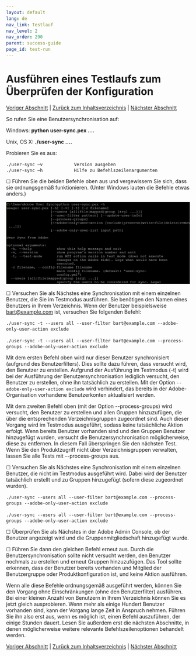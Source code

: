 ```yaml
---
layout: default
lang: de
nav_link: Testlauf
nav_level: 2
nav_order: 290
parent: success-guide
page_id: test-run
---
```


# Ausführen eines Testlaufs zum Überprüfen der Konfiguration

[Voriger Abschnitt](setup_config_files.md) \| [Zurück zum Inhaltsverzeichnis](index.md) \| [Nächster Abschnitt](monitoring.md)

So rufen Sie eine Benutzersynchronisation auf:

Windows:      **python user-sync.pex ….**

Unix, OS X:     **./user-sync ….**


Probieren Sie es aus:

	./user-sync –v            Version ausgeben
	./user-sync –h            Hilfe zu Befehlszeilenargumenten

&#9744; Führen Sie die beiden Befehle oben aus und vergewissern Sie sich, dass sie ordnungsgemäß funktionieren. (Unter Windows lauten die Befehle etwas anders.)


![img](images/test_run_screen.png)

&#9744; Versuchen Sie als Nächstes eine Synchronisation mit einem einzelnen Benutzer, die Sie im Testmodus ausführen. Sie benötigen den Namen eines Benutzers in Ihrem Verzeichnis. Wenn der Benutzer beispielsweise bart@example.com ist, versuchen Sie folgenden Befehl:


	./user-sync -t --users all --user-filter bart@example.com --adobe-only-user-action exclude

	./user-sync -t --users all --user-filter bart@example.com --process-groups --adobe-only-user-action exclude

Mit dem ersten Befehl oben wird nur dieser Benutzer synchronisiert (aufgrund des Benutzerfilters). Dies sollte dazu führen, dass versucht wird, den Benutzer zu erstellen. Aufgrund der Ausführung im Testmodus (-t) wird bei der Ausführung der Benutzersynchronisation lediglich versucht, den Benutzer zu erstellen, ohne ihn tatsächlich zu erstellen. Mit der Option `--adobe-only-user-action exclude` wird verhindert, das bereits in der Adobe-Organisation vorhandene Benutzerkonten aktualisiert werden.

Mit dem zweiten Befehl oben (mit der Option --process-groups) wird versucht, den Benutzer zu erstellen und allen Gruppen hinzuzufügen, die über die entsprechenden Verzeichnisgruppen zugeordnet sind. Auch dieser Vorgang wird im Testmodus ausgeführt, sodass keine tatsächliche Aktion erfolgt. Wenn bereits Benutzer vorhanden sind und den Gruppen Benutzer hinzugefügt wurden, versucht die Benutzersynchronisation möglicherweise, diese zu entfernen. In diesem Fall überspringen Sie den nächsten Test. Wenn Sie den Produktzugriff nicht über Verzeichnisgruppen verwalten, lassen Sie alle Tests mit --process-groups aus.

&#9744; Versuchen Sie als Nächstes eine Synchronisation mit einem einzelnen Benutzer, die nicht im Testmodus ausgeführt wird. Dabei wird der Benutzer tatsächlich erstellt und zu Gruppen hinzugefügt (sofern diese zugeordnet wurden). 

	./user-sync --users all --user-filter bart@example.com --process-groups --adobe-only-user-action exclude

	./user-sync --users all --user-filter bart@example.com --process-groups --adobe-only-user-action exclude

&#9744; Überprüfen Sie als Nächstes in der Adobe Admin Console, ob der Benutzer angezeigt wird und die Gruppenmitgliedschaft hinzugefügt wurde.

&#9744; Führen Sie dann den gleichen Befehl erneut aus. Durch die Benutzersynchronisation sollte nicht versucht werden, den Benutzer nochmals zu erstellen und erneut Gruppen hinzuzufügen. Das Tool sollte erkennen, dass der Benutzer bereits vorhanden und Mitglied der Benutzergruppe oder Produktkonfiguration ist, und keine Aktion ausführen.

Wenn alle diese Befehle ordnungsgemäß ausgeführt werden, können Sie den Vorgang ohne Einschränkungen (ohne den Benutzerfilter) ausführen. Bei einer kleinen Anzahl von Benutzern in Ihrem Verzeichnis können Sie es jetzt gleich ausprobieren. Wenn mehr als einige Hundert Benutzer vorhanden sind, kann der Vorgang lange Zeit in Anspruch nehmen. Führen Sie ihn also erst aus, wenn es möglich ist, einen Befehl auszuführen, der einige Stunden dauert. Lesen Sie außerdem erst die nächsten Abschnitte, in denen möglicherweise weitere relevante Befehlszeilenoptionen behandelt werden.




[Voriger Abschnitt](setup_config_files.md) \| [Zurück zum Inhaltsverzeichnis](index.md) \| [Nächster Abschnitt](monitoring.md)

